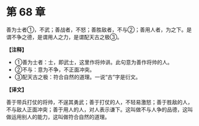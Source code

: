 # 第 68 章

善为士者①，不武；善战者，不怒；善胜敌者，不与②；善用人者，为之下。是谓不争之德，是谓用人之力，是谓配天古之极③。

**【注释】**

- ①善为士者：士，即武士，这里作将帅讲。此句意为善作将帅的人。
- ②不与：意为不争，不正面冲突。
- ③配天古之极：符合自然的道理。一说“古”字是衍文。

**【译文】**

善于带兵打仗的将帅，不逞其勇武；善于打仗的人，不轻易激怒；善于胜敌的人，不与敌人正面冲突；善于用人的人，对人表示谦下。这叫做不与人争的品德，这叫做运用别人的能力，这叫做符合自然的道理。
